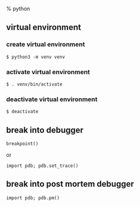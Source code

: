 % python

## virtual environment

### create virtual environment

	$ python3 -m venv venv

### activate virtual environment

	$ . venv/bin/activate

### deactivate virtual environment

	$ deactivate

## break into debugger

	breakpoint()

or

	import pdb; pdb.set_trace()

## break into post mortem debugger

	import pdb; pdb.pm()
